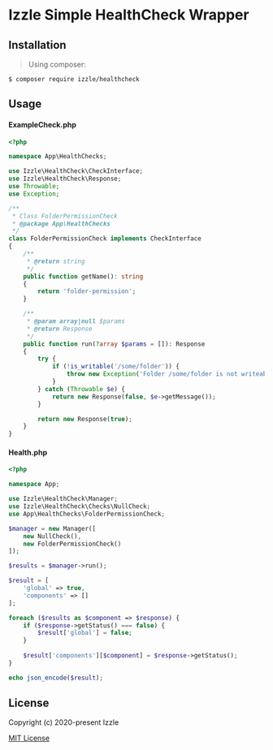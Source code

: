 # Izzle Simple HealthCheck Wrapper

## Installation

> Using composer:
 ```shell
 $ composer require izzle/healthcheck
 ```

## Usage

#### ExampleCheck.php
```php
<?php

namespace App\HealthChecks;

use Izzle\HealthCheck\CheckInterface;
use Izzle\HealthCheck\Response;
use Throwable;
use Exception;

/**
 * Class FolderPermissionCheck
 * @package App\HealthChecks
 */
class FolderPermissionCheck implements CheckInterface
{
    /**
     * @return string
     */
    public function getName(): string
    {
        return 'folder-permission';
    }

    /**
     * @param array|null $params
     * @return Response
     */
    public function run(?array $params = []): Response
    {
        try {
            if (!is_writable('/some/folder')) {
                throw new Exception('Folder /some/folder is not writeable!');
            }
        } catch (Throwable $e) {
            return new Response(false, $e->getMessage());
        }

        return new Response(true);
    }
}

 ```

#### Health.php
```php
<?php

namespace App;

use Izzle\HealthCheck\Manager;
use Izzle\HealthCheck\Checks\NullCheck;
use App\HealthChecks\FolderPermissionCheck;

$manager = new Manager([
    new NullCheck(),
    new FolderPermissionCheck()
]);

$results = $manager->run();

$result = [
    'global' => true,
    'components' => []
];

foreach ($results as $component => $response) {
    if ($response->getStatus() === false) {
        $result['global'] = false;
    }
    
    $result['components'][$component] = $response->getStatus();
}

echo json_encode($result);
```

## License

Copyright (c) 2020-present Izzle

[MIT License](http://en.wikipedia.org/wiki/MIT_License)
